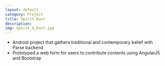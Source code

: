 ```yaml
---
layout: default
category: Project
title: Spirit Dust
description:
img: Spirit_&_Dust.jpg
---
```

* Android project that gathers traditional and contemporary belief with 
Parse backend
* Prototyped a web form for users to contribute contents using AngularJS 
and Bootstrap